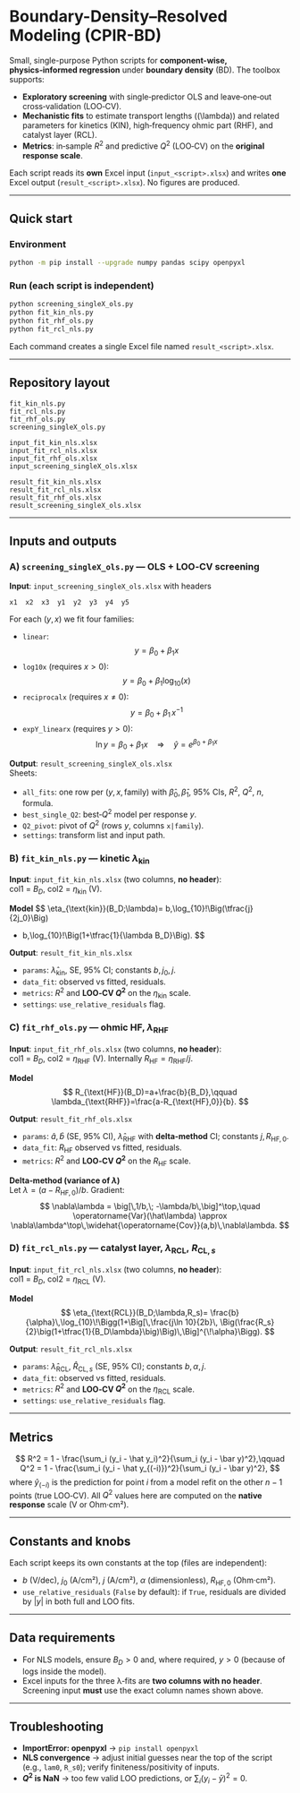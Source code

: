 # Boundary-Density–Resolved Modeling (CPIR-BD)

Small, single-purpose Python scripts for **component-wise, physics‑informed regression** under **boundary density** (BD). The toolbox supports:

- **Exploratory screening** with single‑predictor OLS and leave‑one‑out cross‑validation (LOO‑CV).
- **Mechanistic fits** to estimate transport lengths (\(\lambda\)) and related parameters for kinetics (KIN), high‑frequency ohmic part (RHF), and catalyst layer (RCL).
- **Metrics**: in‑sample $R^2$ and predictive $Q^2$ (LOO‑CV) on the **original response scale**.

Each script reads its **own** Excel input (`input_<script>.xlsx`) and writes **one** Excel output (`result_<script>.xlsx`). No figures are produced.

---

## Quick start

### Environment
```bash
python -m pip install --upgrade numpy pandas scipy openpyxl
```

### Run (each script is independent)
```bash
python screening_singleX_ols.py
python fit_kin_nls.py
python fit_rhf_ols.py
python fit_rcl_nls.py
```
Each command creates a single Excel file named `result_<script>.xlsx`.

---

## Repository layout

```
fit_kin_nls.py
fit_rcl_nls.py
fit_rhf_ols.py
screening_singleX_ols.py

input_fit_kin_nls.xlsx
input_fit_rcl_nls.xlsx
input_fit_rhf_ols.xlsx
input_screening_singleX_ols.xlsx

result_fit_kin_nls.xlsx
result_fit_rcl_nls.xlsx
result_fit_rhf_ols.xlsx
result_screening_singleX_ols.xlsx
```

---

## Inputs and outputs

### A) `screening_singleX_ols.py` — OLS + LOO‑CV screening

**Input**: `input_screening_singleX_ols.xlsx` with headers

```
x1  x2  x3  y1  y2  y3  y4  y5
```

For each $(y,x)$ we fit four families:

- `linear`: $$y = \beta_0 + \beta_1 x$$
- `log10x` (requires $x>0$): $$y = \beta_0 + \beta_1 \log_{10}(x)$$
- `reciprocalx` (requires $x\neq 0$): $$y = \beta_0 + \beta_1\,x^{-1}$$
- `expY_linearx` (requires $y>0$): $$\ln y = \beta_0 + \beta_1 x \quad\Rightarrow\quad \hat y = e^{\beta_0+\beta_1 x}$$

**Output**: `result_screening_singleX_ols.xlsx`  
Sheets:
- `all_fits`: one row per $(y,x,\text{family})$ with $\hat\beta_0,\hat\beta_1$, 95% CIs, $R^2$, $Q^2$, $n$, formula.
- `best_single_Q2`: best‑$Q^2$ model per response $y$.
- `Q2_pivot`: pivot of $Q^2$ (rows $y$, columns `x|family`).
- `settings`: transform list and input path.

### B) `fit_kin_nls.py` — kinetic $\lambda_{\text{kin}}$

**Input**: `input_fit_kin_nls.xlsx` (two columns, **no header**):  
col1 = $B_D$, col2 = $\eta_{\text{kin}}$ (V).

**Model**
$$
\eta_{\text{kin}}(B_D;\lambda)=
b\,\log_{10}\!\Big(\tfrac{j}{2j_0}\Big)
+ b\,\log_{10}\!\Big(1+\tfrac{1}{\lambda B_D}\Big).
$$

**Output**: `result_fit_kin_nls.xlsx`  
- `params`: $\hat\lambda_{\text{kin}}$, SE, 95% CI; constants $b, j_0, j$.  
- `data_fit`: observed vs fitted, residuals.  
- `metrics`: $R^2$ and **LOO‑CV $Q^2$** on the $\eta_{\text{kin}}$ scale.  
- `settings`: `use_relative_residuals` flag.

### C) `fit_rhf_ols.py` — ohmic HF, $\lambda_{\text{RHF}}$

**Input**: `input_fit_rhf_ols.xlsx` (two columns, **no header**):  
col1 = $B_D$, col2 = $\eta_{\text{RHF}}$ (V). Internally $R_{\text{HF}}=\eta_{\text{RHF}}/j$.

**Model**
$$
R_{\text{HF}}(B_D)=a+\frac{b}{B_D},\qquad
\lambda_{\text{RHF}}=\frac{a-R_{\text{HF},0}}{b}.
$$

**Output**: `result_fit_rhf_ols.xlsx`  
- `params`: $\hat a,\hat b$ (SE, 95% CI), $\hat\lambda_{\text{RHF}}$ with **delta‑method** CI; constants $j, R_{\text{HF},0}$.  
- `data_fit`: $R_{\text{HF}}$ observed vs fitted, residuals.  
- `metrics`: $R^2$ and **LOO‑CV $Q^2$** on the $R_{\text{HF}}$ scale.

**Delta‑method (variance of $\lambda$)**  
Let $\lambda=(a-R_{\text{HF},0})/b$. Gradient:
$$
\nabla\lambda = \big[\,1/b,\; -\lambda/b\,\big]^\top,\quad
\operatorname{Var}(\hat\lambda) \approx \nabla\lambda^\top\,\widehat{\operatorname{Cov}}(a,b)\,\nabla\lambda.
$$

### D) `fit_rcl_nls.py` — catalyst layer, $\lambda_{\text{RCL}},\;R_{\text{CL},s}$

**Input**: `input_fit_rcl_nls.xlsx` (two columns, **no header**):  
col1 = $B_D$, col2 = $\eta_{\text{RCL}}$ (V).

**Model**
$$
\eta_{\text{RCL}}(B_D;\lambda,R_s)=
\frac{b}{\alpha}\,\log_{10}\!\Bigg(1+\Big[\,\frac{j\ln 10}{2b}\,
\Big(\frac{R_s}{2}\big(1+\tfrac{1}{B_D\lambda}\big)\Big)\,\Big]^{\!\alpha}\Bigg).
$$

**Output**: `result_fit_rcl_nls.xlsx`  
- `params`: $\hat\lambda_{\text{RCL}},\;\hat R_{\text{CL},s}$ (SE, 95% CI); constants $b,\alpha,j$.  
- `data_fit`: observed vs fitted, residuals.  
- `metrics`: $R^2$ and **LOO‑CV $Q^2$** on the $\eta_{\text{RCL}}$ scale.  
- `settings`: `use_relative_residuals` flag.

---

## Metrics

$$
R^2 = 1 - \frac{\sum_i (y_i - \hat y_i)^2}{\sum_i (y_i - \bar y)^2},\qquad
Q^2 = 1 - \frac{\sum_i (y_i - \hat y_{(-i)})^2}{\sum_i (y_i - \bar y)^2},
$$
where $\hat y_{(-i)}$ is the prediction for point $i$ from a model refit on the other $n-1$ points (true LOO‑CV). All $Q^2$ values here are computed on the **native response** scale (V or Ohm·cm²).

---

## Constants and knobs

Each script keeps its own constants at the top (files are independent):

- $b$ (V/dec), $j_0$ (A/cm²), $j$ (A/cm²), $\alpha$ (dimensionless), $R_{\text{HF},0}$ (Ohm·cm²).
- `use_relative_residuals` (`False` by default): if `True`, residuals are divided by $|y|$ in both full and LOO fits.

---

## Data requirements

- For NLS models, ensure $B_D>0$ and, where required, $y>0$ (because of logs inside the model).
- Excel inputs for the three λ‑fits are **two columns with no header**. Screening input **must** use the exact column names shown above.

---

## Troubleshooting

- **ImportError: openpyxl** → `pip install openpyxl`  
- **NLS convergence** → adjust initial guesses near the top of the script (e.g., `lam0`, `R_s0`); verify finiteness/positivity of inputs.  
- **$Q^2$ is NaN** → too few valid LOO predictions, or $\sum_i (y_i-\bar y)^2=0$.
